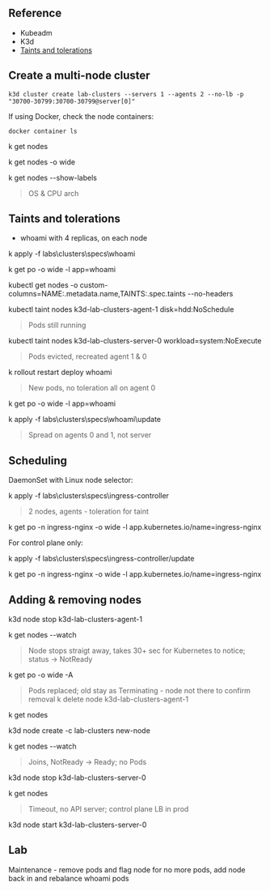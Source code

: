 

## Reference

- Kubeadm
- K3d
- [Taints and tolerations](https://kubernetes.io/docs/concepts/scheduling-eviction/taint-and-toleration/)


## Create a multi-node cluster


```
k3d cluster create lab-clusters --servers 1 --agents 2 --no-lb -p "30700-30799:30700-30799@server[0]"
```

If using Docker, check the node containers:

```
docker container ls
```

k get nodes

k get nodes -o wide

k get nodes --show-labels

> OS & CPU arch


## Taints and tolerations

- whoami with 4 replicas, on each node

k apply -f labs\clusters\specs\whoami

k get po -o wide -l app=whoami

kubectl get nodes -o custom-columns=NAME:.metadata.name,TAINTS:.spec.taints --no-headers 

kubectl taint nodes k3d-lab-clusters-agent-1 disk=hdd:NoSchedule

> Pods still running 

kubectl taint nodes k3d-lab-clusters-server-0 workload=system:NoExecute

> Pods evicted, recreated agent 1 & 0 

k rollout restart deploy whoami

> New pods, no toleration all on agent 0

k get po -o wide -l app=whoami

k apply -f labs\clusters\specs\whoami\update

> Spread on agents 0 and 1, not server

## Scheduling

DaemonSet with Linux node selector:

k apply -f labs\clusters\specs\ingress-controller 

> 2 nodes, agents - toleration for taint

k get po -n ingress-nginx -o wide -l app.kubernetes.io/name=ingress-nginx

For control plane only:


k apply -f labs\clusters\specs\ingress-controller/update

k get po -n ingress-nginx -o wide -l app.kubernetes.io/name=ingress-nginx

## Adding & removing nodes

k3d node stop k3d-lab-clusters-agent-1

k get nodes --watch

> Node stops straigt away, takes 30+ sec for Kubernetes to notice; status -> NotReady

k get po -o wide -A

> Pods replaced; old stay as Terminating - node not there to confirm removal
k delete node k3d-lab-clusters-agent-1

k get nodes


k3d node create -c lab-clusters new-node

k get nodes --watch

> Joins, NotReady -> Ready; no Pods

k3d node stop k3d-lab-clusters-server-0

k get nodes 

> Timeout, no API server; control plane LB in prod

k3d node start k3d-lab-clusters-server-0

## Lab 

Maintenance - remove pods and flag node for no more pods, add node back in and rebalance whoami pods



